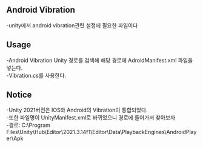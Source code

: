 ## Android Vibration
-unity에서 android vibration관련 설정에 필요한 파일이다  

## Usage
-Android Vibration Unity 경로를 검색해 해당 경로에 AdroidManifest.xml 파일을 넣는다.  
-Vibration.cs를 사용한다.  

## Notice
-Unity 2021버전은 IOS와 Android의 Vibration이 통합되었다.  
-또한 파일명이 UnityManifest.xml로 바뀌었으니 경로에 들어가서 찾아보자  
-경로: C:\Program Files\Unity\Hub\Editor\2021.3.14f1\Editor\Data\PlaybackEngines\AndroidPlayer\Apk  
